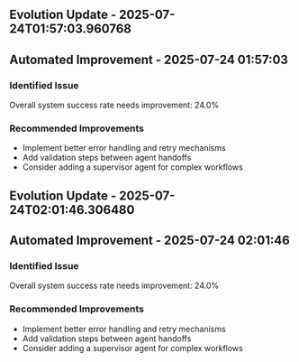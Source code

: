 

## Evolution Update - 2025-07-24T01:57:03.960768


## Automated Improvement - 2025-07-24 01:57:03

### Identified Issue
Overall system success rate needs improvement: 24.0%

### Recommended Improvements
- Implement better error handling and retry mechanisms
- Add validation steps between agent handoffs
- Consider adding a supervisor agent for complex workflows



## Evolution Update - 2025-07-24T02:01:46.306480


## Automated Improvement - 2025-07-24 02:01:46

### Identified Issue
Overall system success rate needs improvement: 24.0%

### Recommended Improvements
- Implement better error handling and retry mechanisms
- Add validation steps between agent handoffs
- Consider adding a supervisor agent for complex workflows

